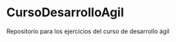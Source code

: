 CursoDesarrolloAgil
==================

Repositorio para los ejercicios del curso de desarrollo ágil
